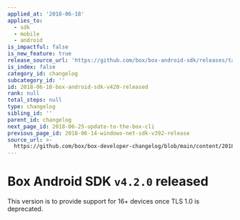 ```yaml
---
applied_at: '2018-06-18'
applies_to:
  - sdk
  - mobile
  - android
is_impactful: false
is_new_feature: true
release_source_url: 'https://github.com/box/box-android-sdk/releases/tag/v4.2.0'
is_index: false
category_id: changelog
subcategory_id: ''
id: 2018-06-18-box-android-sdk-v420-released
rank: null
total_steps: null
type: changelog
sibling_id: ''
parent_id: changelog
next_page_id: 2018-06-25-update-to-the-box-cli
previous_page_id: 2018-06-14-windows-net-sdk-v392-release
source_url: >-
  https://github.com/box/box-developer-changelog/blob/main/content/2018/06-18-box-android-sdk-v420-released.md
---
```

# Box Android SDK `v4.2.0` released

This version is to provide support for 16+ devices once TLS 1.0 is deprecated.
